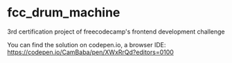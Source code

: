 # fcc_drum_machine
3rd certification project of freecodecamp's frontend development challenge

You can find the solution on codepen.io, a browser IDE:
https://codepen.io/CamBaba/pen/XWxRrQd?editors=0100
